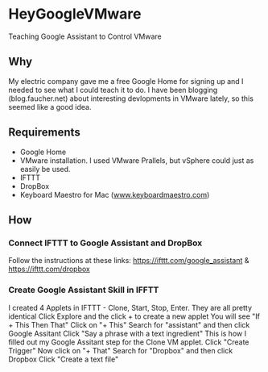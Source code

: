 # HeyGoogleVMware
Teaching Google Assistant to Control VMware
## Why
My electric company gave me a free Google Home for signing up and I needed to see what I could teach it to do. I have been blogging (blog.faucher.net) about interesting devlopments in VMware lately, so this seemed like a good idea.
## Requirements
* Google Home
* VMware installation. I used VMware Prallels, but vSphere could just as easily be used.
* IFTTT
* DropBox
* Keyboard Maestro for Mac (www.keyboardmaestro.com)
## How
### Connect IFTTT to Google Assistant and DropBox
Follow the instructions at these links: https://ifttt.com/google_assistant & https://ifttt.com/dropbox
### Create Google Assistant Skill in IFFTT
I created 4 Applets in IFTTT - Clone, Start, Stop, Enter. They are all pretty identical
Click Explore and the click + to create a new applet
You will see "If + This Then That"
Click on "+ This"
Search for "assistant" and then click Google Assitant
Click "Say a phrase with a text ingredient"
This is how I filled out my Google Assitant step for the Clone VM applet.
Click "Create Trigger"
Now click on "+ That"
Search for "Dropbox" and then click Dropbox
Click "Create a text file"

